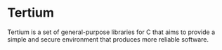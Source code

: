 # Tertium

Tertium is a set of general-purpose libraries for C that aims to
provide a simple and secure environment that produces more reliable
software.
